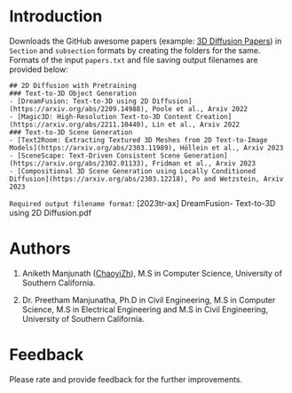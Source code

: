 # Introduction
Downloads the GitHub awesome papers (example: [3D Diffusion Papers](https://github.com/cwchenwang/awesome-3d-diffusion)) in `Section` and `subsection` formats by creating the folders for the same. Formats of the input `papers.txt` and file saving output filenames are provided below:
```
## 2D Diffusion with Pretraining
### Text-to-3D Object Generation
- [DreamFusion: Text-to-3D using 2D Diffusion](https://arxiv.org/abs/2209.14988), Poole et al., Arxiv 2022
- [Magic3D: High-Resolution Text-to-3D Content Creation](https://arxiv.org/abs/2211.10440), Lin et al., Arxiv 2022
### Text-to-3D Scene Generation
- [Text2Room: Extracting Textured 3D Meshes from 2D Text-to-Image Models](https://arxiv.org/abs/2303.11989), Höllein et al., Arxiv 2023
- [SceneScape: Text-Driven Consistent Scene Generation](https://arxiv.org/abs/2302.01133), Fridman et al., Arxiv 2023
- [Compositional 3D Scene Generation using Locally Conditioned Diffusion](https://arxiv.org/abs/2303.12218), Po and Wetzstein, Arxiv 2023
```

`Required output filename format`: [2023tr-ax] DreamFusion- Text-to-3D using 2D Diffusion.pdf

# Authors
1. Aniketh Manjunath ([ChaoyiZh](https://github.com/ChaoyiZh)), M.S in Computer Science, University of Southern California.

2. Dr. Preetham Manjunatha, Ph.D in Civil Engineering, M.S in Computer Science, M.S in Electrical Engineering and M.S in Civil Engineering, University of Southern California.

# Feedback
Please rate and provide feedback for the further improvements.



